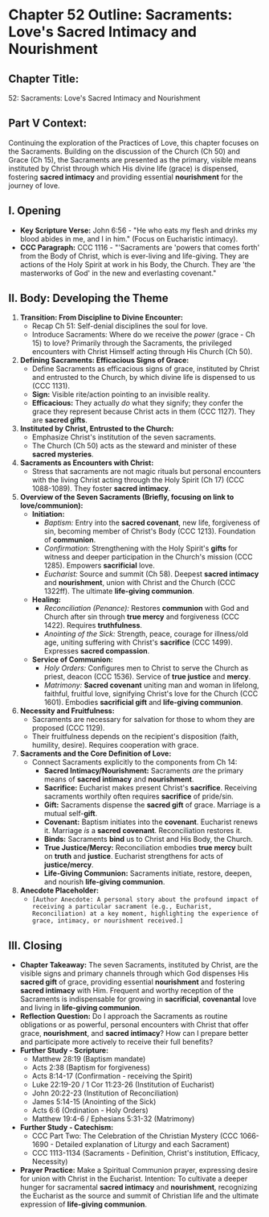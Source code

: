 # Chapter 52 Outline: Sacraments: Love's Sacred Intimacy and Nourishment

## Chapter Title:
52: Sacraments: Love's Sacred Intimacy and Nourishment

## Part V Context:
Continuing the exploration of the Practices of Love, this chapter focuses on the Sacraments. Building on the discussion of the Church (Ch 50) and Grace (Ch 15), the Sacraments are presented as the primary, visible means instituted by Christ through which His divine life (grace) is dispensed, fostering **sacred intimacy** and providing essential **nourishment** for the journey of love.

## I. Opening

*   **Key Scripture Verse:** John 6:56 - "He who eats my flesh and drinks my blood abides in me, and I in him." (Focus on Eucharistic intimacy).
*   **CCC Paragraph:** CCC 1116 - "'Sacraments are 'powers that comes forth' from the Body of Christ, which is ever-living and life-giving. They are actions of the Holy Spirit at work in his Body, the Church. They are 'the masterworks of God' in the new and everlasting covenant."

## II. Body: Developing the Theme

1.  **Transition: From Discipline to Divine Encounter:**
    *   Recap Ch 51: Self-denial disciplines the soul for love.
    *   Introduce Sacraments: Where do we receive the *power* (grace - Ch 15) to love? Primarily through the Sacraments, the privileged encounters with Christ Himself acting through His Church (Ch 50).
2.  **Defining Sacraments: Efficacious Signs of Grace:**
    *   Define Sacraments as efficacious signs of grace, instituted by Christ and entrusted to the Church, by which divine life is dispensed to us (CCC 1131).
    *   **Sign:** Visible rite/action pointing to an invisible reality.
    *   **Efficacious:** They actually *do* what they signify; they confer the grace they represent because Christ acts in them (CCC 1127). They are **sacred gifts**.
3.  **Instituted by Christ, Entrusted to the Church:**
    *   Emphasize Christ's institution of the seven sacraments.
    *   The Church (Ch 50) acts as the steward and minister of these **sacred mysteries**.
4.  **Sacraments as Encounters with Christ:**
    *   Stress that sacraments are not magic rituals but personal encounters with the living Christ acting through the Holy Spirit (Ch 17) (CCC 1088-1089). They foster **sacred intimacy**.
5.  **Overview of the Seven Sacraments (Briefly, focusing on link to love/communion):**
    *   **Initiation:**
        *   *Baptism:* Entry into the **sacred covenant**, new life, forgiveness of sin, becoming member of Christ's Body (CCC 1213). Foundation of **communion**.
        *   *Confirmation:* Strengthening with the Holy Spirit's **gifts** for witness and deeper participation in the Church's mission (CCC 1285). Empowers **sacrificial** love.
        *   *Eucharist:* Source and summit (Ch 58). Deepest **sacred intimacy** and **nourishment**, union with Christ and the Church (CCC 1322ff). The ultimate **life-giving communion**.
    *   **Healing:**
        *   *Reconciliation (Penance):* Restores **communion** with God and Church after sin through **true mercy** and forgiveness (CCC 1422). Requires **truthfulness**.
        *   *Anointing of the Sick:* Strength, peace, courage for illness/old age, uniting suffering with Christ's **sacrifice** (CCC 1499). Expresses **sacred compassion**.
    *   **Service of Communion:**
        *   *Holy Orders:* Configures men to Christ to serve the Church as priest, deacon (CCC 1536). Service of **true justice** and **mercy**.
        *   *Matrimony:* **Sacred covenant** uniting man and woman in lifelong, faithful, fruitful love, signifying Christ's love for the Church (CCC 1601). Embodies **sacrificial gift** and **life-giving communion**.
6.  **Necessity and Fruitfulness:**
    *   Sacraments are necessary for salvation for those to whom they are proposed (CCC 1129).
    *   Their fruitfulness depends on the recipient's disposition (faith, humility, desire). Requires cooperation with grace.
7.  **Sacraments and the Core Definition of Love:**
    *   Connect Sacraments explicitly to the components from Ch 14:
        *   **Sacred Intimacy/Nourishment:** Sacraments *are* the primary means of **sacred intimacy** and **nourishment**.
        *   **Sacrifice:** Eucharist makes present Christ's **sacrifice**. Receiving sacraments worthily often requires **sacrifice** of pride/sin.
        *   **Gift:** Sacraments dispense the **sacred gift** of grace. Marriage is a mutual self-**gift**.
        *   **Covenant:** Baptism initiates into the **covenant**. Eucharist renews it. Marriage *is* a **sacred covenant**. Reconciliation restores it.
        *   **Binds:** Sacraments **bind** us to Christ and His Body, the Church.
        *   **True Justice/Mercy:** Reconciliation embodies **true mercy** built on **truth** and **justice**. Eucharist strengthens for acts of **justice/mercy**.
        *   **Life-Giving Communion:** Sacraments initiate, restore, deepen, and nourish **life-giving communion**.
8.  **Anecdote Placeholder:**
    *   `[Author Anecdote: A personal story about the profound impact of receiving a particular sacrament (e.g., Eucharist, Reconciliation) at a key moment, highlighting the experience of grace, intimacy, or nourishment received.]`

## III. Closing

*   **Chapter Takeaway:** The seven Sacraments, instituted by Christ, are the visible signs and primary channels through which God dispenses His **sacred gift** of grace, providing essential **nourishment** and fostering **sacred intimacy** with Him. Frequent and worthy reception of the Sacraments is indispensable for growing in **sacrificial**, **covenantal** love and living in **life-giving communion**.
*   **Reflection Question:** Do I approach the Sacraments as routine obligations or as powerful, personal encounters with Christ that offer grace, **nourishment**, and **sacred intimacy**? How can I prepare better and participate more actively to receive their full benefits?
*   **Further Study - Scripture:**
    *   Matthew 28:19 (Baptism mandate)
    *   Acts 2:38 (Baptism for forgiveness)
    *   Acts 8:14-17 (Confirmation - receiving the Spirit)
    *   Luke 22:19-20 / 1 Cor 11:23-26 (Institution of Eucharist)
    *   John 20:22-23 (Institution of Reconciliation)
    *   James 5:14-15 (Anointing of the Sick)
    *   Acts 6:6 (Ordination - Holy Orders)
    *   Matthew 19:4-6 / Ephesians 5:31-32 (Matrimony)
*   **Further Study - Catechism:**
    *   CCC Part Two: The Celebration of the Christian Mystery (CCC 1066-1690 - Detailed explanation of Liturgy and each Sacrament)
    *   CCC 1113-1134 (Sacraments - Definition, Christ's institution, Efficacy, Necessity)
*   **Prayer Practice:** Make a Spiritual Communion prayer, expressing desire for union with Christ in the Eucharist. Intention: To cultivate a deeper hunger for sacramental **sacred intimacy** and **nourishment**, recognizing the Eucharist as the source and summit of Christian life and the ultimate expression of **life-giving communion**.
